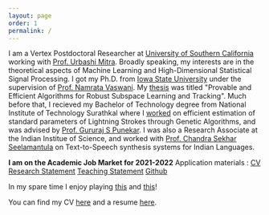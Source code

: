 ```yaml
---
layout: page
order: 1
permalink: /
---
```


I am a Vertex Postdoctoral Researcher at [University of Southern California](https://minghsiehece.usc.edu) working with [Prof. Urbashi Mitra](https://ee.usc.edu/~ubli/ubli.html). Broadly speaking, my interests are in the theoretical aspects of Machine Learning and High-Dimensional Statistical Signal Processing. I got my Ph.D. from  [Iowa State University](http://www.iastate.edu/) under the supervision of [Prof. Namrata Vaswani](http://www.ece.iastate.edu/~namrata/). My [thesis](/thesis.pdf) was titled "Provable and Efficient Algorithms for Robust Subspace Learning and Tracking".  Much before that, I recieved my Bachelor of Technology degree from National Institute of Technology Surathkal where I [worked](/BtechPaper.pdf) on efficient estimation of standard parameters of Lightning Strokes through Genetic Algorithms, and was advised by [Prof. Gururaj S Punekar](http://www.eee.nitk.ac.in/professor/GSP). I was also a Research Associate at the Indian Institue of Science, and worked with [Prof. Chandra Sekhar Seelamantula](https://sites.google.com/site/chandrasekharseelamantula/) on Text-to-Speech synthesis systems for Indian Languages. 


**I am on the Academic Job Market for 2021-2022** 
Application materials : [CV](/cv_pn.pdf)    [Research Statement](/research_statement.pdf)    [Teaching Statement](/teaching_statement.pdf)    [Github](https://github.com/praneethmurthy)

In my spare time I enjoy playing [this](https://en.wikipedia.org/wiki/Contract_bridge) and [this](https://en.wikipedia.org/wiki/Table_tennis)!

You can find my CV [here](/cv_pn.pdf) and a resume [here](/resume_pn.pdf).
